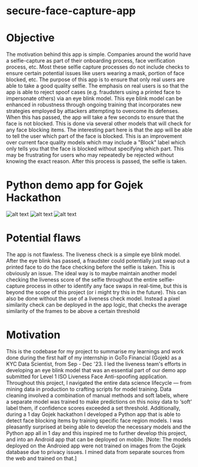 # secure-face-capture-app

# Objective
The motivation behind this app is simple. Companies around the world have a selfie-capture as part of their onboarding process, face verification process, etc. Most these selfie capture processes do not include checks to ensure certain potential issues like users wearing a mask, portion of face blocked, etc. The purpose of this app is to ensure that only real users are able to take a good quality selfie. The emphasis on real users is so that the app is able to reject spoof cases (e.g. fraudsters using a printed face to impersonate others) via an eye blink model. This eye blink model can be enhanced in robustness through ongoing training that incorporates new strategies employed by attackers attempting to overcome its defenses. When this has passed, the app will take a few seconds to ensure that the face is not blocked. This is done via several other models that will check for any face blocking items. The interesting part here is that the app will be able to tell the user which part of the face is blocked. This is an improvement over current face quality models which may include a "Block" label which only tells you that the face is blocked without specifying which part. This may be frustrating for users who may repeatedly be rejected without knowing the exact reason. After this process is passed, the selfie is taken. 

# Python demo app for Gojek Hackathon
![alt text](https://github.com/haidiazaman/secure-face-capture-app/blob/main/gifs/gojek_hackathon_gifs/gojek_hackathon_right_eye_blocked.gif)
![alt text](https://github.com/haidiazaman/secure-face-capture-app/blob/main/gifs/gojek_hackathon_gifs/gojek_hackathon_left_eye_blocked.gif)
![alt text](https://github.com/haidiazaman/secure-face-capture-app/blob/main/gifs/gojek_hackathon_gifs/gojek_hackathon_mouth_blocked.gif)

# Potential flaws
The app is not flawless. The liveness check is a simple eye blink model. After the eye blink has passed, a fraudster could potentially just swap out a printed face to do the face checking before the selfie is taken. This is obviously an issue. The ideal way is to maybe maintain another model checking the liveness score of the selfie throughout the entire selfie-capture process in other to identify any face swaps in real-time, but this is beyond the scope of this project (or i might try this in the future). This can also be done without the use of a liveness check model. Instead a pixel similarity check can be deployed in the app logic, that checks the average similarity of the frames to be above a certain threshold

# Motivation
This is the codebase for my project to summarise my learnings and work done during the first half of my internship in GoTo Financial (Gojek) as a KYC Data Scientist, from Sep - Dec '23. I led the liveness team's efforts in developing an eye blink model that was an essential part of our demo app submitted for Level 1 ISO Liveness Face Anti-spoofing application. Throughout this project, I navigated the entire data science lifecycle — from mining data in production to crafting scripts for model training. Data cleaning involved a combination of manual methods and soft labels, where a separate model was trained to make predictions on this noisy data to ‘soft’ label them, if confidence scores exceeded a set threshold. Additionally, during a 1 day Gojek hackathon I developed a Python app that is able to detect face blocking items by training specific face region models. I was pleasantly surprised at being able to develop the necessary models and the Python app all in 1 day and this inspired me to further develop this project, and into an Android app that can be deployed on mobile. 
[Note: The models deployed on the Androied app were not trained on images from the Gojek database due to privacy issues. I mined data from separate sources from the web and trained on that.] 
